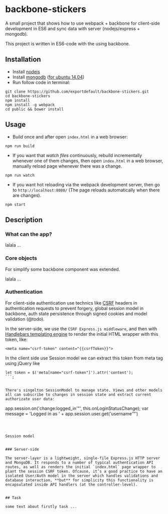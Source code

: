 # backbone-stickers

A small project that shows how to use webpack + backbone for client-side development in ES6 and sync data with server (nodejs/express + mongodb). 

This project is written in ES6-code with the using backbone.

## Installation

* Install [nodejs](https://nodejs.org)
* Install [mongodb](https://www.mongodb.com/) ([for ubuntu 14.04](https://www.digitalocean.com/community/tutorials/how-to-install-mongodb-on-ubuntu-14-04))
* Run follow code in terminal:

```
git clone https://github.com/exportdefault/backbone-stickers.git
cd backbone-stickers
npm install
npm install -g webpack
cd public && bower install
```

## Usage


* Build once and after open `index.html` in a web browser:
```
npm run build
```
* If you want that *watch files* continuously, rebuild incrementally whenever one of them changes, then open `index.html` in a web browser, manually reload page whenever there was a change.
```
npm run watch
```
* If you want hot reloading via the webpack development server, then go to `http://localhost:8080/` (The page reloads automatically when there are changes).
```
npm start
```

## Description

### What can the app?

lalala ...

### Core objects

For simplify some backbone component was extended.

lalala ...

### Authentication

For client-side authentication use technics like [CSRF](https://en.wikipedia.org/wiki/Cross-site_request_forgery) headers in authentication requests to prevent forgery, global session model in backbone, auth state persistence through signed cookies and model validation (@todo).

In the server-side, we use the `CSRF Express.js middleware`, and then with [Handlebars templating engine](https://github.com/donpark/hbs) to render the initial HTML wrapper with this token, like:

```
<meta name="csrf-token" content="{{csrfToken}}">
```

In the client side use Session model we can extract this token from meta tag using jQuery like 
```
let token = $('meta[name="csrf-token"]').attr('content');
```;


There's singelton SessionModel to manage state. Views and other models all can subscribe to changes in session state and extract current authorizate user data:

```
app.session.on('change:logged_in'"', this.onLoginStatusChange);
var message = 'Logged in as ' + app.session.user.get('username'"')
```



Session model


### Server-side

The server-layer is a lightweight, single-file Express.js HTTP server and MongoDB. It responds to a number of typical authentication API routes, as well as renders the initial `index.html` page wrapper to plant the session CSRF token. Ofcause, it’s a good practice to have an isolated User/Auth model in the server which handles validations and database interaction, **but** for simplicity this functionality is encapsulated inside API handlers (at the controller-level).


## Task

some text about firstly task ...
